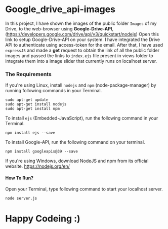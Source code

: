 # Google_drive_api-images
In this project, I have shown the images of the public folder `Images` of my Drive, to the web-browser using <b>Google-Drive-API</b>, (https://developers.google.com/drive/api/v3/quickstart/nodejs) Open this link to setup Google-Drive-API on your system. 
I have integrated the Drive API to authenticate using access-token for the email. After that, I have used `expressJS` and made a <b>get</b> request to obtain the link of all the public folder images and passed the links to `index.ejs` file present in views folder to integrate them into a image slider that currently runs on localhost server.

### The Requirements

If you're using Linux, install `nodejs` and `npm` (node-package-manager) by running following commands in your Terminal.

```
sudo apt-get update
sudo apt-get install nodejs
sudo apt-get install npm

```

To install `ejs` (Embedded-JavaScript), run the following command in your Terminal.
```
npm install ejs --save
```

To install Google-API, run the following command on your terminal.

```
npm install googleapis@39 --save
```

If you're using Windows, download NodeJS and npm from its official website.
https://nodejs.org/en/

#### How To Run?

Open your Terminal, type following command to start your localhost server.
```
node server.js
```
# Happy Codeing :)
